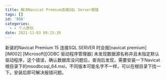 ```yaml
---
title: 解决Navicat Premium连接SQL Server报错
tags: []
id: '956'
categories:
  - - 个人原创
date: 2021-11-03 09:15:39
---
```


新装的Navicat Premium 15 连接SQL SERVER 时会报\[navicat premium\] \[IM002\] \[Microsoft\]\[ODBC 驱动程序管理器\] 未发现数据源名称并且未指定默认驱动程序，这个错误，确认数据库没问题后，查询后发现，需要安装一下Navicat根目录下的msodbcsql\_64.msi，不同版本可能名字不一样，可以在根目录下找一下。安装后即可解决报错问题。